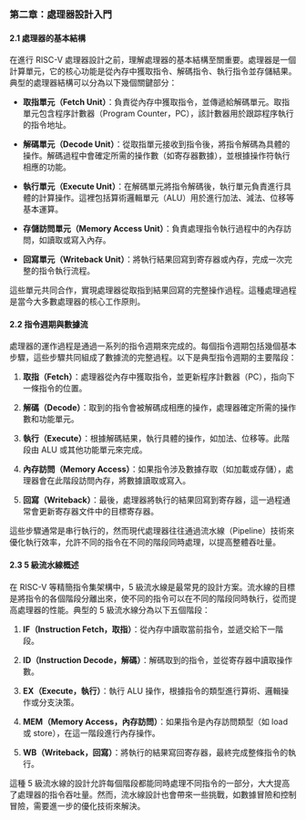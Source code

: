 ### 第二章：處理器設計入門

#### 2.1 處理器的基本結構

在進行 RISC-V 處理器設計之前，理解處理器的基本結構至關重要。處理器是一個計算單元，它的核心功能是從內存中獲取指令、解碼指令、執行指令並存儲結果。典型的處理器結構可以分為以下幾個關鍵部分：

- **取指單元（Fetch Unit）**：負責從內存中獲取指令，並傳遞給解碼單元。取指單元包含程序計數器（Program Counter，PC），該計數器用於跟踪程序執行的指令地址。
  
- **解碼單元（Decode Unit）**：從取指單元接收到指令後，將指令解碼為具體的操作。解碼過程中會確定所需的操作數（如寄存器數據），並根據操作符執行相應的功能。

- **執行單元（Execute Unit）**：在解碼單元將指令解碼後，執行單元負責進行具體的計算操作。這裡包括算術邏輯單元（ALU）用於進行加法、減法、位移等基本運算。

- **存儲訪問單元（Memory Access Unit）**：負責處理指令執行過程中的內存訪問，如讀取或寫入內存。

- **回寫單元（Writeback Unit）**：將執行結果回寫到寄存器或內存，完成一次完整的指令執行流程。

這些單元共同合作，實現處理器從取指到結果回寫的完整操作過程。這種處理過程是當今大多數處理器的核心工作原則。

#### 2.2 指令週期與數據流

處理器的運作過程是通過一系列的指令週期來完成的。每個指令週期包括幾個基本步驟，這些步驟共同組成了數據流的完整過程。以下是典型指令週期的主要階段：

1. **取指（Fetch）**：處理器從內存中獲取指令，並更新程序計數器（PC），指向下一條指令的位置。
   
2. **解碼（Decode）**：取到的指令會被解碼成相應的操作，處理器確定所需的操作數和功能單元。

3. **執行（Execute）**：根據解碼結果，執行具體的操作，如加法、位移等。此階段由 ALU 或其他功能單元來完成。

4. **內存訪問（Memory Access）**：如果指令涉及數據存取（如加載或存儲），處理器會在此階段訪問內存，將數據讀取或寫入。

5. **回寫（Writeback）**：最後，處理器將執行的結果回寫到寄存器，這一過程通常會更新寄存器文件中的目標寄存器。

這些步驟通常是串行執行的，然而現代處理器往往通過流水線（Pipeline）技術來優化執行效率，允許不同的指令在不同的階段同時處理，以提高整體吞吐量。

#### 2.3 5 級流水線概述

在 RISC-V 等精簡指令集架構中，5 級流水線是最常見的設計方案。流水線的目標是將指令的各個階段分離出來，使不同的指令可以在不同的階段同時執行，從而提高處理器的性能。典型的 5 級流水線分為以下五個階段：

1. **IF（Instruction Fetch，取指）**：從內存中讀取當前指令，並遞交給下一階段。
   
2. **ID（Instruction Decode，解碼）**：解碼取到的指令，並從寄存器中讀取操作數。

3. **EX（Execute，執行）**：執行 ALU 操作，根據指令的類型進行算術、邏輯操作或分支決策。

4. **MEM（Memory Access，內存訪問）**：如果指令是內存訪問類型（如 load 或 store），在這一階段進行內存操作。

5. **WB（Writeback，回寫）**：將執行的結果寫回寄存器，最終完成整條指令的執行。

這種 5 級流水線的設計允許每個階段都能同時處理不同指令的一部分，大大提高了處理器的指令吞吐量。然而，流水線設計也會帶來一些挑戰，如數據冒險和控制冒險，需要進一步的優化技術來解決。